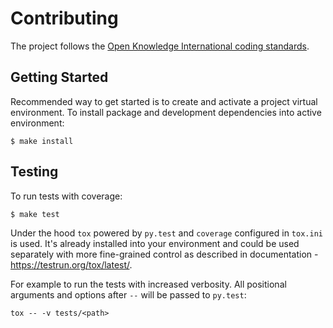 # Contributing

The project follows the [Open Knowledge International coding standards](https://github.com/okfn/coding-standards).

## Getting Started

Recommended way to get started is to create and activate a project virtual environment.
To install package and development dependencies into active environment:

```
$ make install
```

## Testing

To run tests with coverage:

```
$ make test
```

Under the hood `tox` powered by `py.test` and `coverage` configured in `tox.ini` is used.
It's already installed into your environment and could be used separately with more fine-grained control
as described in documentation - https://testrun.org/tox/latest/.

For example to run the tests with increased verbosity. All positional
arguments and options after `--` will be passed to `py.test`:

```
tox -- -v tests/<path>
```
